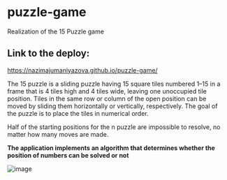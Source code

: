 # puzzle-game
Realization of the 15 Puzzle game

## Link to the deploy: 
https://nazimajumaniyazova.github.io/puzzle-game/

The 15 puzzle is a sliding puzzle having 15 square tiles numbered 1–15 in a frame that is 4 tiles high and 4 tiles wide, leaving one unoccupied tile position. Tiles in the same row or column of the open position can be moved by sliding them horizontally or vertically, respectively. The goal of the puzzle is to place the tiles in numerical order.

Half of the starting positions for the n puzzle are impossible to resolve, no matter how many moves are made. 

**The application implements an algorithm that determines whether the position of numbers can be  solved or not**

![image](https://user-images.githubusercontent.com/85680325/198874361-9014ccbb-015f-496b-a99f-a998aa2f3283.png)


